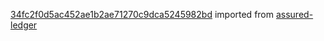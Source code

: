 [34fc2f0d5ac452ae1b2ae71270c9dca5245982bd](https://github.com/insolar/assured-ledger/commit/34fc2f0d5ac452ae1b2ae71270c9dca5245982bd) imported from [assured-ledger](https://github.com/insolar/assured-ledger)

